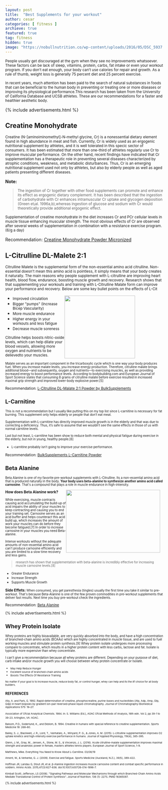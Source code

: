 ```yaml
---
layout: post
title:  "Best Supplements for your workout"
author: cesar
categories: [ fitness ]
archieve: true
featured: true
tag: fitness
hidden: true
image: "https://nobullnutrition.co/wp-content/uploads/2016/05/DSC_5937.jpg"
---
```


<p><small>People usually get discouraged at the gym when they see no improvements whatsoever. These factors can be lack of sleep, vitamins, protein, carbs, fat intake or even your workout program. If you don’t eat enough, your body can’t use calories for repair and growth.  As a rule of thumb, weight loss is generally 75 percent diet and 25 percent exercise. </small></p>

<p><small>In recent years, much attention has been paid to the search of natural substances in foods that can be
beneficial to the human body in preventing or treating one or more diseases or improving its physiological
performance.This research has been taken from the University of California Database and UCSB athletes. These are our recommendations for a faster and healthier aesthetic body. </small></p>

{% include advertisements.html %} 


## Creatine Monohydrate 

<p><small>Creatine (N-[aminoiminomethyl]-N-methyl glycine, Cr) is a nonessential dietary element
found in high abundance in meat and fish. Currently, Cr is widely used as an ergogenic nutritional supplement
by athletes, and it is well tolerated in this specic sector of consumers. It has been estimated that
more than one-third of athletes regularly use Cr to improve muscular performance. On the other hand,
recent  findings have indicated that Cr supplementation has a therapeutic role in preventing several diseases
characterized by atrophic conditions, weakness, and metabolic disturbances. Thus, Cr is an emerging
nutritional supplement used not only by athletes, but also by elderly people as well as aged patients
presenting different diseases. </small></p>

<div id="amzn-assoc-ad-a7e4ebc7-eafd-4f1d-b287-846746261ff7"></div><script async src="//z-na.amazon-adsystem.com/widgets/onejs?MarketPlace=US&adInstanceId=a7e4ebc7-eafd-4f1d-b287-846746261ff7"></script>

<b>Note:</b>
><p><small>The ingestion of Cr together with other food supplements can promote and enhance its effect as ergogenic dietary complement. It has been described that the ingestion of carbohydrate with Cr enhances intramuscular Cr uptake and glycogen deposition (Green et¡al. 1996a,b),whereas ingestion of glucose and sodium with Cr would theoretically provide additional ergogenic effect. </small></p>


<p><small> Supplementation of creatine monohydrate in the diet increases Cr and PCr cellular levels in muscle tissue enhancing muscular strength. The most obvious effects of Cr are observed after several weeks of supplementation in combination with a resistance exercise program.(6/g a day)</small></p>

Recommendation: <a href="https://amzn.to/2HmyLNh">Creatine Monohydrate Powder Micronized</a>

## L-Citrulline DL-Malete 2:1 
<p><small> Citrulline Malete is the supplemental form of the non-essential amino acid citrulline. Non-essential doesn't mean this amino acid is pointless, it simply means that your body creates it naturally. The main reasons why people supplement with L-citrulline are improving heart health, blood flow, endurance, boosting muscle growth and recovery. Research shows that that supplementing your workouts and training with L-Citrulline Malate form can improve your performance and recovery. Below are some key bullet points on the effects of L-Cit </small></p>

  <img src="https://i.pinimg.com/originals/70/36/26/70362625fd99ec58ee7a63bdf7cc5d94.jpg" style="width:225px;height:200px;margin-right:90px;float: right;">
  
  
+ <small> Improved circulation   </small>
+ <small> Bigger "pumps" (Increase Bicep Vascularity)  </small>
+ <small> More muscle endurance   </small>
+ <small> Higher energy in your workouts and less fatigue   </small>
+ <small> Decrease muscle soreness   </small>

<small> Citrulline helps boosts nitric-oxide levels, which can help dilate your blood vessels, allowing more oxygen and nutrients to be delievedto your muscles. 
  
<div id="amzn-assoc-ad-e57450d0-d647-4170-b574-f0c1fdf9df72"></div><script async src="//z-na.amazon-adsystem.com/widgets/onejs?MarketPlace=US&adInstanceId=e57450d0-d647-4170-b574-f0c1fdf9df72"></script>

<small>Malate serves as an important component in the tricarboxylic cycle which is one way your body produces fuel. When you increase malate levels, you increase energy production. Therefore, citrulline malate brings additional blood—and subsequently, oxygen and nutrients—to exercising muscles, as well as providing increased energy to boost performance levels. According to bodybuilding.com and European Journal of Sport Science states that consuming 8 grams of citrulline malate before exercise resulted in increased maximal grip strength and improved lower-body explosive power.[5]</small>

Recommendation: <a href="https://amzn.to/2IWrBSE">L-Citrulline DL-Malate 2:1 Powder by BulkSupplements</a>


## L-Carnitine 

<small> This is not a recommendation but I usually like putting this on my top list since L-carnitine is necessary for fat burning. This supplement only helps elderly or people that don’t eat meat. </small>

<small>Supplementation with L-carnitine has directly improved muscle growth is in the elderly and that was due to correcting a deficiency. Thus, it’s safe to assume that we wouldn’t see the same effects in those of us with normal carnitine levels.</small>

<div id="amzn-assoc-ad-f30b4ef0-2205-43e9-89cf-7fbc78018b1e"></div><script async src="//z-na.amazon-adsystem.com/widgets/onejs?MarketPlace=US&adInstanceId=f30b4ef0-2205-43e9-89cf-7fbc78018b1e"></script>

<small>Last but not least, L-carnitine has been show to reduce both mental and physical fatigue during exercise in the elderly, but not in young, healthy people.[6]</small> 

+ <small>L-carnitine probably isn’t going to improve your exercise performance. </small>

Recommendation: <a href="https://amzn.to/2SPjMO3">BulkSupplements L-Carnitine Powder</a>


## Beta Alanine 

<small>Beta Alanine is one of my favorite pre-workout supplements with L-Citrulline. Its a non-essential amino acid that is produced naturally in the body. <b>Your body uses beta-alanine to synthesize another amino acid called carnosine</b>. That's a compound that plays a role in muscle endurance in high-intensity.</small>


  <img src="http://muaythaipros.com/wp-content/uploads/2014/02/beta-alanine.jpg" style="width:300px;height:200px;margin-right:10px;float: right;">
 <b> How does Beta Alanine work?</b>

<small>While exercising, muscle contracts causing  acid accumulating the build-up of acid impairs the ability of your muscles to keep contracting and causing you to end your training set. Carnosine serves as an acid buffer and helps counteract this acid build up, which increases the amount of work your muscles can do before they become fatigued.[7] In order to increase carnosine in your muscles you need Beta-alanine.</small>
  
 <div id="amzn-assoc-ad-fe05528c-3d49-46dc-a8a9-336378252f6e"></div><script async src="//z-na.amazon-adsystem.com/widgets/onejs?MarketPlace=US&adInstanceId=fe05528c-3d49-46dc-a8a9-336378252f6e"></script>

<small>Intense workouts without the adequate amounts of non-essential amino acid can't produce carnosine efficiently and you are limited to a slow time recovery and less gains. </small>
> <small> research has shown that supplementation with beta-alanine is incredibly effective for increasing muscle carnosine levels.[8]</small>

+ <small>Greater Endurance </small>
+ <small>Increase Strength </small>
+ <small>Supports Muscle Growth </small>

<b>Side Effets: </b>
<small> When consumed, you get paresthesia (tingles) usually the first time you take it similar to pre-workout. That's because Beta-Alanine is one of the few proven commodities in pre-workout supplements that deliver fast results. Next time you buy pre-workout check the ingredients.</small>
 
Recommendation: <a href="https://amzn.to/2EVQmKI">Beta Alanine</a>

{% include advertisements.html %} 

## Whey Protein Isolate 
<small> Whey proteins are highly bioavailable, are very quickly absorbed into the body, and have a high concentration of branched-chain amino acids (BCAAs) which are highly concentrated in muscle tissue, and are used to fuel working muscles and stimulate protein synthesis.[9]</small>
<small>Whey protein isolate undergoes more processing compare to concentrate, which results in a higher protein content with less carbs, lactose and fat. Isolate is typically more expensive than whey concentrate.</small>

<div id="amzn-assoc-ad-fa19bfe7-9e28-441e-b7f2-0939aa944c59"></div><script async src="//z-na.amazon-adsystem.com/widgets/onejs?MarketPlace=US&adInstanceId=fa19bfe7-9e28-441e-b7f2-0939aa944c59"></script>

<small> I can't give a recommendation because all whey proteins are different. Depending on your purpose of diet, carb intake and/or muscle growth you will choose between whey protein concentrate or Isolate. 

+ <small>May Help Reduce Hunger </small>
+ <small>Excellent source of branched-chain amino acids </small>
+ <small>Boosts The Effects Of Resistance Training </small>

<small>No matter if your goal is to increase muscle, reduce body fat, or control hunger, whey can help and its the #1 choice for all body builders.</small>

### REFERENCES
<small>Ally, A. and Park, G. 1992. Rapid-determination of creatine, phosphocreatine, purine-bases and nucleotides
(Atp, Adp, Amp, Gtp, Gdp) in heart biopsies by gradient ion-pair reversed-phase liquid-chromatography.
Journal of Chromatography-Biomedical Applications 575: 19–27.</small>

<small> Association of Ofcial Analytical Chemists. 1984. In: S. Williams (Ed.), AOAC Ofcial Methods of Analysis,
16th edn. Vol 2, pp 39-1 to 39-23. Arlington, VA: AOAC.</small>

<small>Balsom, P.D., Soderlund, K., and Ekblom, B. 1994. Creatine in humans with special reference to creatine
supplementation. Sports Medicine 18: 268–80.</small>

<small>Bailey, S. J., Blackwell, J. R., Lord, T., Vanhatalo, A., Winyard, P. G., & Jones, A. M. (2015). L-citrulline supplementation improves O2 uptake kinetics and high-intensity exercise performance in humans. Journal of Applied Physiology, 119(4), 385-395.</small>

<small>Glenn, J. M., Gray, M., Jensen, A., Stone, M. S., & Vincenzo, J. L. (2016). Acute citrulline-malate supplementation improves maximal strength and anaerobic power in female, masters athletes tennis players. European Journal of Sport Science, 1-9.</small>

<small> Matthews, Mike. Everything You Need to Know About L-Carnitine. 03/08/19 </small>

<small>Ament, W., & Verkerke, G. J. (2009). Exercise and fatigue. Sports Medicine (Auckland, N.Z.), 39(5), 389–422.</small>

<small>Hoffman JR, Landau G, Stout JR, et al. β-Alanine ingestion increases muscle carnosine content and combat specific performance in soldiers. Amino Acids. 2015;47(3):627-636. doi:10.1007/s00726-014-1896-7.</small>

<small> Kimball Scott; Jefferson, LS (2006). "Signaling Pathways and Molecular Mechanisms through which Branched-Chain Amino Acids Mediate Translational Control of Protein Synthesis". Journal of Nutrition. 136 (1): 227S. PMID 16365087.</small>


{% include advertisements.html %} 


